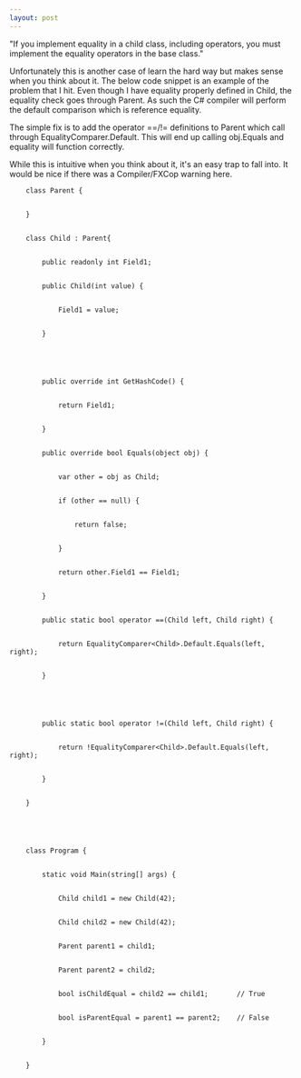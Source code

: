 ```yaml
---
layout: post
---
```

"If you implement equality in a child class, including operators, you must
implement the equality operators in the base class."

Unfortunately this is another case of learn the hard way but makes sense when
you think about it.  The below code snippet is an example of the problem that
I hit.  Even though I have equality properly defined in Child, the equality
check goes through Parent.  As such the C# compiler will perform the default
comparison which is reference equality.

The simple fix is to add the operator ==/!= definitions to Parent which call
through EqualityComparer<Parent>.Default.  This will end up calling obj.Equals
and equality will function correctly.

While this is intuitive when you think about it, it's an easy trap to fall
into.  It would be nice if there was a Compiler/FXCop warning here.

    
    
        class Parent {


        }


        class Child : Parent{


            public readonly int Field1;


            public Child(int value) {


                Field1 = value;


            }


    


            public override int GetHashCode() {


                return Field1;


            }


            public override bool Equals(object obj) {


                var other = obj as Child;


                if (other == null) {


                    return false;


                }


                return other.Field1 == Field1;


            }


            public static bool operator ==(Child left, Child right) {


                return EqualityComparer<Child>.Default.Equals(left, right);


            }


    


            public static bool operator !=(Child left, Child right) {


                return !EqualityComparer<Child>.Default.Equals(left, right);


            }


        }


    


        class Program {


            static void Main(string[] args) {


                Child child1 = new Child(42);


                Child child2 = new Child(42);


                Parent parent1 = child1;


                Parent parent2 = child2;


                bool isChildEqual = child2 == child1;       // True


                bool isParentEqual = parent1 == parent2;    // False


            }


        }

